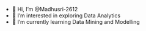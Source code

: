 - 👋 Hi, I’m @Madhusri-2612
- 👀 I’m interested in exploring Data Analytics
- 🌱 I’m currently learning Data Mining and Modelling

<!---
Madhusri-2612/Madhusri-2612 is a ✨ special ✨ repository because its `README.md` (this file) appears on your GitHub profile.
You can click the Preview link to take a look at your changes.
--->

